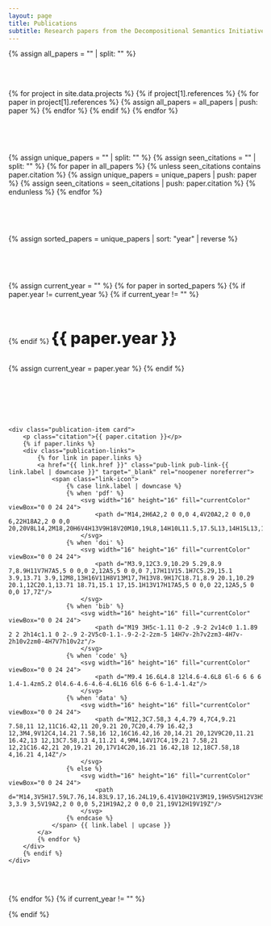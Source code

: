 ```yaml
---
layout: page
title: Publications
subtitle: Research papers from the Decompositional Semantics Initiative
---
```


<div class="publications-list">
{% assign all_papers = "" | split: "" %}

<!-- Collect all papers from projects -->
{% for project in site.data.projects %}
    {% if project[1].references %}
        {% for paper in project[1].references %}
            {% assign all_papers = all_papers | push: paper %}
        {% endfor %}
    {% endif %}
{% endfor %}

<!-- Remove duplicates based on citation text -->
{% assign unique_papers = "" | split: "" %}
{% assign seen_citations = "" | split: "" %}
{% for paper in all_papers %}
    {% unless seen_citations contains paper.citation %}
        {% assign unique_papers = unique_papers | push: paper %}
        {% assign seen_citations = seen_citations | push: paper.citation %}
    {% endunless %}
{% endfor %}

<!-- Sort papers by year (descending) -->
{% assign sorted_papers = unique_papers | sort: "year" | reverse %}

<!-- Group papers by year -->
{% assign current_year = "" %}
{% for paper in sorted_papers %}
    {% if paper.year != current_year %}
        {% if current_year != "" %}
            </div>
        {% endif %}
        <h2 class="year-header">{{ paper.year }}</h2>
        <div class="year-group">
        {% assign current_year = paper.year %}
    {% endif %}
    
    <div class="publication-item card">
        <p class="citation">{{ paper.citation }}</p>
        {% if paper.links %}
        <div class="publication-links">
            {% for link in paper.links %}
            <a href="{{ link.href }}" class="pub-link pub-link-{{ link.label | downcase }}" target="_blank" rel="noopener noreferrer">
                <span class="link-icon">
                    {% case link.label | downcase %}
                    {% when 'pdf' %}
                        <svg width="16" height="16" fill="currentColor" viewBox="0 0 24 24">
                            <path d="M14,2H6A2,2 0 0,0 4,4V20A2,2 0 0,0 6,22H18A2,2 0 0,0 20,20V8L14,2M18,20H6V4H13V9H18V20M10,19L8,14H10L11.5,17.5L13,14H15L13,19H10Z"/>
                        </svg>
                    {% when 'doi' %}
                        <svg width="16" height="16" fill="currentColor" viewBox="0 0 24 24">
                            <path d="M3.9,12C3.9,10.29 5.29,8.9 7,8.9H11V7H7A5,5 0 0,0 2,12A5,5 0 0,0 7,17H11V15.1H7C5.29,15.1 3.9,13.71 3.9,12M8,13H16V11H8V13M17,7H13V8.9H17C18.71,8.9 20.1,10.29 20.1,12C20.1,13.71 18.71,15.1 17,15.1H13V17H17A5,5 0 0,0 22,12A5,5 0 0,0 17,7Z"/>
                        </svg>
                    {% when 'bib' %}
                        <svg width="16" height="16" fill="currentColor" viewBox="0 0 24 24">
                            <path d="M19 3H5c-1.11 0-2 .9-2 2v14c0 1.1.89 2 2 2h14c1.1 0 2-.9 2-2V5c0-1.1-.9-2-2-2zm-5 14H7v-2h7v2zm3-4H7v-2h10v2zm0-4H7V7h10v2z"/>
                        </svg>
                    {% when 'code' %}
                        <svg width="16" height="16" fill="currentColor" viewBox="0 0 24 24">
                            <path d="M9.4 16.6L4.8 12l4.6-4.6L8 6l-6 6 6 6 1.4-1.4zm5.2 0l4.6-4.6-4.6-4.6L16 6l6 6-6 6-1.4-1.4z"/>
                        </svg>
                    {% when 'data' %}
                        <svg width="16" height="16" fill="currentColor" viewBox="0 0 24 24">
                            <path d="M12,3C7.58,3 4,4.79 4,7C4,9.21 7.58,11 12,11C16.42,11 20,9.21 20,7C20,4.79 16.42,3 12,3M4,9V12C4,14.21 7.58,16 12,16C16.42,16 20,14.21 20,12V9C20,11.21 16.42,13 12,13C7.58,13 4,11.21 4,9M4,14V17C4,19.21 7.58,21 12,21C16.42,21 20,19.21 20,17V14C20,16.21 16.42,18 12,18C7.58,18 4,16.21 4,14Z"/>
                        </svg>
                    {% else %}
                        <svg width="16" height="16" fill="currentColor" viewBox="0 0 24 24">
                            <path d="M14,3V5H17.59L7.76,14.83L9.17,16.24L19,6.41V10H21V3M19,19H5V5H12V3H5C3.89,3 3,3.9 3,5V19A2,2 0 0,0 5,21H19A2,2 0 0,0 21,19V12H19V19Z"/>
                        </svg>
                    {% endcase %}
                </span> {{ link.label | upcase }}
            </a>
            {% endfor %}
        </div>
        {% endif %}
    </div>
{% endfor %}
{% if current_year != "" %}
    </div>
{% endif %}
</div>

<style>
.publications-list {
    display: flex;
    flex-direction: column;
    gap: 3rem;
}

.year-header {
    font-size: 2rem;
    font-weight: 800;
    color: var(--text-primary);
    margin-bottom: 1.5rem;
    padding-bottom: 0.5rem;
    border-bottom: 3px solid var(--accent-primary);
    display: inline-block;
}

.year-group {
    display: flex;
    flex-direction: column;
    gap: 2rem;
}

.publication-item {
    padding: 2rem;
    position: relative;
    z-index: 1;
}

.citation {
    font-size: 1.1rem;
    line-height: 1.8;
    color: var(--text-primary);
    margin-bottom: 1rem;
}

.publication-links {
    display: flex;
    gap: 1rem;
    flex-wrap: wrap;
    position: relative;
    z-index: 5;
}

.pub-link {
    display: inline-flex;
    align-items: center;
    gap: 0.3rem;
    padding: 0.5rem 1rem;
    background: var(--bg-secondary);
    border: 1px solid var(--border);
    border-radius: 8px;
    font-size: 0.9rem;
    font-weight: 600;
    text-decoration: none;
    color: var(--text-primary);
    transition: all 0.3s ease;
    cursor: pointer;
    position: relative;
    z-index: 10;
}

.pub-link:hover {
    background: var(--accent-primary);
    color: white;
    border-color: var(--accent-primary);
    transform: translateY(-2px);
    box-shadow: 0 4px 12px var(--shadow-primary);
}

.link-icon {
    display: inline-flex;
    align-items: center;
    justify-content: center;
}

.link-icon svg {
    width: 16px;
    height: 16px;
}
</style>
